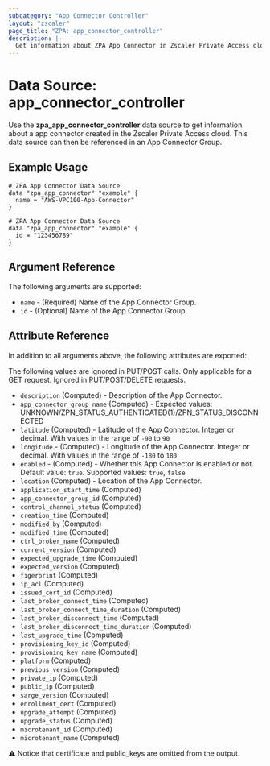 ```yaml
---
subcategory: "App Connector Controller"
layout: "zscaler"
page_title: "ZPA: app_connector_controller"
description: |-
  Get information about ZPA App Connector in Zscaler Private Access cloud.
---
```


# Data Source: app_connector_controller

Use the **zpa_app_connector_controller** data source to get information about a app connector created in the Zscaler Private Access cloud. This data source can then be referenced in an App Connector Group.

## Example Usage

```hcl
# ZPA App Connector Data Source
data "zpa_app_connector" "example" {
  name = "AWS-VPC100-App-Connector"
}
```

```hcl
# ZPA App Connector Data Source
data "zpa_app_connector" "example" {
  id = "123456789"
}
```

## Argument Reference

The following arguments are supported:

* `name` - (Required) Name of the App Connector Group.
* `id` - (Optional) Name of the App Connector Group.

## Attribute Reference

In addition to all arguments above, the following attributes are exported:

The following values are ignored in PUT/POST calls. Only applicable for a GET request. Ignored in PUT/POST/DELETE requests.

* `description` (Computed) - Description of the App Connector.
* `app_connector_group_name` (Computed) - Expected values: UNKNOWN/ZPN_STATUS_AUTHENTICATED(1)/ZPN_STATUS_DISCONNECTED
* `latitude` (Computed) - Latitude of the App Connector. Integer or decimal. With values in the range of `-90` to `90`
* `longitude` - (Computed) - Longitude of the App Connector. Integer or decimal. With values in the range of `-180` to `180`
* `enabled` - (Computed) - Whether this App Connector is enabled or not. Default value: `true`. Supported values: `true`, `false`
* `location` (Computed) - Location of the App Connector.
* `application_start_time` (Computed)
* `app_connector_group_id` (Computed)
* `control_channel_status` (Computed)
* `creation_time` (Computed)
* `modified_by` (Computed)
* `modified_time` (Computed)
* `ctrl_broker_name` (Computed)
* `current_version` (Computed)
* `expected_upgrade_time` (Computed)
* `expected_version` (Computed)
* `figerprint` (Computed)
* `ip_acl` (Computed)
* `issued_cert_id` (Computed)
* `last_broker_connect_time` (Computed)
* `last_broker_connect_time_duration` (Computed)
* `last_broker_disconnect_time` (Computed)
* `last_broker_disconnect_time_duration` (Computed)
* `last_upgrade_time` (Computed)
* `provisioning_key_id` (Computed)
* `provisioning_key_name` (Computed)
* `platform` (Computed)
* `previous_version` (Computed)
* `private_ip` (Computed)
* `public_ip` (Computed)
* `sarge_version` (Computed)
* `enrollment_cert` (Computed)
* `upgrade_attempt` (Computed)
* `upgrade_status` (Computed)
* `microtenant_id` (Computed)
* `microtenant_name` (Computed)

:warning: Notice that certificate and public_keys are omitted from the output.
